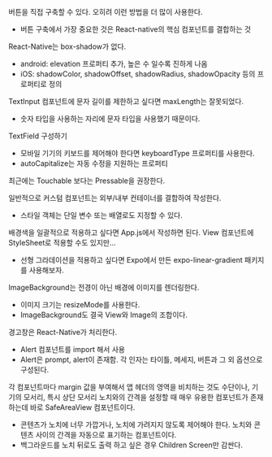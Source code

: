 버튼을 직접 구축할 수 있다. 오히려 이런 방법을 더 많이 사용한다.
- 버튼 구축에서 가장 중요한 것은 React-native의 핵심 컴포넌트를 결합하는 것

React-Native는 box-shadow가 없다.
- android: elevation 프로퍼티 추가, 높은 수 일수록 진하게 나옴
- iOS: shadowColor, shadowOffset, shadowRadius, shadowOpacity 등의 프로퍼티로 정의

TextInput 컴포넌트에 문자 길이를 제한하고 싶다면 maxLength는 잘못되었다.
- 숫자 타입을 사용하는 자리에 문자 타입을 사용했기 때문이다.

TextField 구성하기
- 모바일 기기의 키보드를 제어해야 한다면 keyboardType 프로퍼티를 사용한다.
- autoCapitalize는 자동 수정을 지원하는 프로퍼티

최근에는 Touchable 보다는 Pressable을 권장한다.

일반적으로 커스텀 컴포넌트는 외부/내부 컨테이너를 결합하여 작성한다.
- 스타일 객체는 단일 변수 또는 배열로도 지정할 수 있다.

배경색을 일괄적으로 적용하고 싶다면 App.js에서 작성하면 된다. View 컴포넌트에 StyleSheet로 적용할 수도 있지만...
- 선형 그라데이션을 적용하고 싶다면 Expo에서 만든 expo-linear-gradient 패키지를 사용해보자.

ImageBackground는 전경이 아닌 배경에 이미지를 렌더링한다.
- 이미지 크기는 resizeMode를 사용한다.
- ImageBackground도 결국 View와 Image의 조합이다.

경고창은 React-Native가 처리한다.
- Alert 컴포넌트를 import 해서 사용
- Alert은 prompt, alert이 존재함. 각 인자는 타이틀, 메세지, 버튼과 그 외 옵션으로 구성된다.

각 컴포넌트마다 margin 값을 부여해서 앱 헤더의 영역을 비치하는 것도 수단이나, 기기의 모서리, 특시 상단 모서리 노치와의 간격을 설정할 때 매우 유용한 컴포넌트가 존재하는데 바로 SafeAreaView 컴포넌트이다.
- 콘텐츠가 노치에 너무 가깝거나, 노치에 가려지지 않도록 제어해야 한다. 노치와 콘텐츠 사이의 간격을 자동으로 표기하는 컴포넌트이다.
- 백그라운드를 노치 뒤로도 출력 하고 싶은 경우 Children Screen만 감싼다.